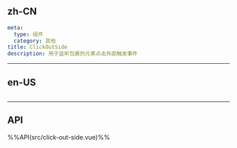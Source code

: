## zh-CN
```yaml
meta:
  type: 组件
  category: 其他
title: ClickOutSide
description: 用于监听包裹的元素点击外部触发事件
```
---
## en-US
```yaml

```
---


## API

%%API(src/click-out-side.vue)%%
